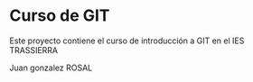 # Curso de GIT

Este proyecto contiene el curso de introducción a GIT en el IES TRASSIERRA

Juan gonzalez ROSAL
